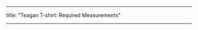 - - -
title: "Teagan T-shirt: Required Measurements"
- - -

<PatternMeasurements pattern='teagan' />
